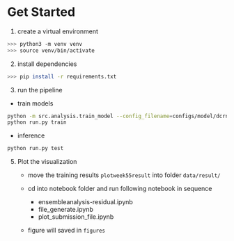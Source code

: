 # Get Started

1. create a virtual environment

```bash
>>> python3 -m venv venv
>>> source venv/bin/activate
```

2. install dependencies

```bash
>>> pip install -r requirements.txt
```

3. run the pipeline

- train models

```bash
python -m src.analysis.train_model --config_filename=configs/model/dcrnn_cov.yaml
python run.py train
```

- inference

```bash
python run.py test
```



5. Plot the visualization 
    - move the training results `plotweek55result` into folder `data/result/`
    - cd into notebook folder and run following notebook in sequence
        - ensembleanalysis-residual.ipynb
        - file_generate.ipynb
        - plot_submission_file.ipynb

    - figure will saved in `figures`
